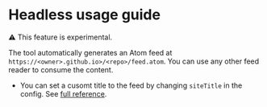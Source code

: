 # Headless usage guide

⚠ This feature is experimental.

The tool automatically generates an Atom feed at `https://<owner>.github.io>/<repo>/feed.atom`. You can use any other feed reader to consume the content.

- You can set a cusomt title to the feed by changing `siteTitle` in the config. See [full reference](./osmosfeed-yaml-reference.md).
